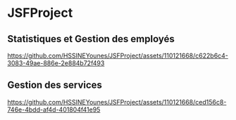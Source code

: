 # JSFProject
## Statistiques et Gestion des employés
https://github.com/HSSINEYounes/JSFProject/assets/110121668/c622b6c4-3083-49ae-886e-2e884b72f493


## Gestion des services
https://github.com/HSSINEYounes/JSFProject/assets/110121668/ced156c8-746e-4bdd-af4d-401804f41e95

